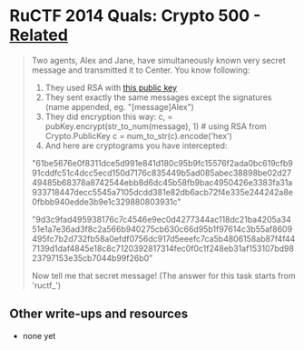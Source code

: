 # RuCTF 2014 Quals: Crypto 500 - [Related](https://github.com/HackerDom/ructf-2014-quals/tree/master/tasks/related)

> Two agents, Alex and Jane, have simultaneously known very secret message and transmitted it to Center. You know following:
> 1) They used RSA with [this public key](key.pub)
> 2) They sent exactly the same messages except the signatures (name appended, eg. "[message]Alex")
> 3) They did encryption this way:
>	c, = pubKey.encrypt(str\_to\_num(message), 1) # using RSA from Crypto.PublicKey
>	c = num\_to\_str(c).encode('hex')
> 4) And here are cryptograms you have intercepted:
>
> "61be5676e0f8311dce5d991e841d180c95b9fc15576f2ada0bc619cfb991cddfc51c4dcc5ecd150d7176c835449b5ad085abec38898be02d2749485b68378a8742544ebb8d6dc45b58fb9bac4950426e3383fa31a933718447decc5545a7105dcdd381e82db6acb72f4e335e244242a8e0fbbb940edde3b9e1c329880803931c"
>
> "9d3c9fad495938176c7c4546e9ec0d4277344ac118dc21ba4205a3451e1a7e36ad3f8c2a566b940275cb630c66d95b1f97614c3b55af8609495fc7b2d732fb58a0efdf0756dc917d5eeefc7ca5b4806158ab87f4f447139d1daf4845e18c8c7120392817314fec0f0c1f248eb31af153107bd9823797153e35cb7044b99f26b0"
>
> Now tell me that secret message! (The answer for this task starts from 'ructf\_')

## Other write-ups and resources

* none yet
